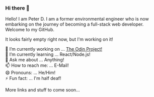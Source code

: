 ### Hi there 👋

Hello! I am Peter D. I am a former environmental engineer who is now embarking on the journey of becoming a full-stack web developer. Welcome to my GitHub.

It looks fairly empty right now, but I'm working on it! 

🔭 I’m currently working on ... [The Odin Project!](https://www.theodinproject.com/)
<br/>
🌱 I’m currently learning ... React/Node.js!
<br/>
💬 Ask me about ... Anything!
<br/>
📫 How to reach me: ... E-Mail!
<br/>
😄 Pronouns: ... He/Him!
<br/>
⚡ Fun fact: ... I'm half deaf!

More links and stuff to come soon...
<!--
**Nogiback/Nogiback** is a ✨ _special_ ✨ repository because its `README.md` (this file) appears on your GitHub profile.

Here are some ideas to get you started:

- 🔭 I’m currently working on ...
- 🌱 I’m currently learning ...
- 👯 I’m looking to collaborate on ...
- 🤔 I’m looking for help with ...
- 💬 Ask me about ...
- 📫 How to reach me: ...
- 😄 Pronouns: ...
- ⚡ Fun fact: ...
-->
